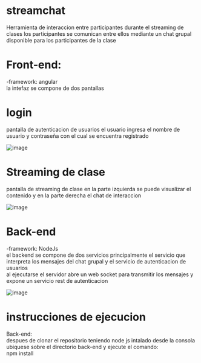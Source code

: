 # streamchat
Herramienta de interaccion entre participantes durante el streaming de clases 
los participantes se comunican entre ellos mediante un chat grupal disponible para los participantes de la clase

# Front-end:
-framework: angular  
la intefaz se compone de dos pantallas  
# login  
pantalla de autenticacion de usuarios el usuario ingresa el nombre de usuario y contraseña con el cual se encuentra registrado

![image](https://github.com/JuanRincon15/streamchat/assets/123415094/8b40509d-9aa9-4bb2-976d-2618b27a74d6)


# Streaming de clase
pantalla de streaming de clase en la parte izquierda se puede visualizar el contenido y en la parte derecha el chat de interaccion  

![image](https://github.com/JuanRincon15/streamchat/assets/123415094/d539e281-94ea-4a55-aa5a-ccc603a1146c)

# Back-end
-framework: NodeJs  
el backend se compone de dos servicios principalmente el servicio que interpreta los mensajes del chat grupal y el servicio de autenticacion de usuarios  
al ejecutarse el servidor abre un web socket para transmitir los mensajes y expone un servicio rest de autenticacion  

![image](https://github.com/JuanRincon15/streamchat/assets/123415094/d9e13ebe-bd50-4119-8c90-87acc7904ca5)

# instrucciones de ejecucion
Back-end:  
despues de clonar el repositorio teniendo node js intalado desde la consola ubiquese sobre el directorio back-end y ejecute el comando:  
npm install
